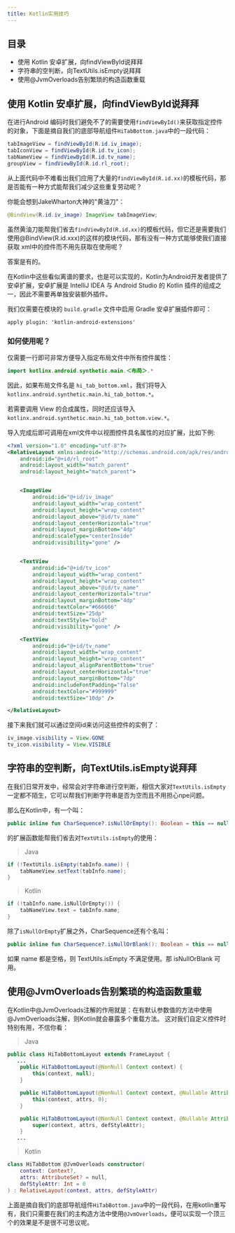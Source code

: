 ```yaml
---
title: Kotlin实用技巧
---
```

<!--more-->

## 目录

- 使用 Kotlin 安卓扩展，向findViewById说拜拜
- 字符串的空判断，向TextUtils.isEmpty说拜拜
- 使用@JvmOverloads告别繁琐的构造函数重载


## 使用 Kotlin 安卓扩展，向findViewById说拜拜

在进行Android 编码时我们避免不了的需要使用`findViewById()`来获取指定控件的对象，下面是摘自我们的底部导航组件`HiTabBottom.java`中的一段代码：

```java
tabImageView = findViewById(R.id.iv_image);
tabIconView = findViewById(R.id.tv_icon);
tabNameView = findViewById(R.id.tv_name);
groupView = findViewById(R.id.rl_root);
```


从上面代码中不难看出我们应用了大量的`findViewById(R.id.xx)`的模板代码，那是否能有一种方式能帮我们减少这些重复劳动呢？

你能会想到JakeWharton大神的"黄油刀"：

```java
@BindView(R.id.iv_image) ImageView tabImageView;
```

虽然黄油刀能帮我们省去`findViewById(R.id.xx)`的模板代码，但它还是需要我们使用@BindView(R.id.xxx)的这样的模块代码，那有没有一种方式能够使我们直接获取
xml中的控件而不用先获取在使用呢？

答案是有的。

在Kotlin中这些看似离谱的要求，也是可以实现的，Kotlin为Android开发者提供了安卓扩展，安卓扩展是 IntelliJ IDEA 与 Android Studio 的 Kotlin 插件的组成之一，因此不需要再单独安装额外插件。

我们仅需要在模块的 `build.gradle` 文件中启用 Gradle 安卓扩展插件即可：

```
apply plugin: 'kotlin-android-extensions'
```

### 如何使用呢？

仅需要一行即可非常方便导入指定布局文件中所有控件属性：

```java
import kotlinx.android.synthetic.main.＜布局＞.*
```

因此，如果布局文件名是 `hi_tab_bottom.xml`，我们将导入 `kotlinx.android.synthetic.main.hi_tab_bottom.*`。

若需要调用 View 的合成属性，同时还应该导入 `kotlinx.android.synthetic.main.hi_tab_bottom.view.*`。

导入完成后即可调用在xml文件中以视图控件具名属性的对应扩展，比如下例:

```xml
<?xml version="1.0" encoding="utf-8"?>
<RelativeLayout xmlns:android="http://schemas.android.com/apk/res/android"
    android:id="@+id/rl_root"
    android:layout_width="match_parent"
    android:layout_height="match_parent">


    <ImageView
        android:id="@+id/iv_image"
        android:layout_width="wrap_content"
        android:layout_height="wrap_content"
        android:layout_above="@id/tv_name"
        android:layout_centerHorizontal="true"
        android:layout_marginBottom="4dp"
        android:scaleType="centerInside"
        android:visibility="gone" />


    <TextView
        android:id="@+id/tv_icon"
        android:layout_width="wrap_content"
        android:layout_height="wrap_content"
        android:layout_above="@id/tv_name"
        android:layout_centerHorizontal="true"
        android:layout_marginBottom="4dp"
        android:textColor="#666666"
        android:textSize="25dp"
        android:textStyle="bold"
        android:visibility="gone" />

    <TextView
        android:id="@+id/tv_name"
        android:layout_width="wrap_content"
        android:layout_height="wrap_content"
        android:layout_alignParentBottom="true"
        android:layout_centerHorizontal="true"
        android:layout_marginBottom="7dp"
        android:includeFontPadding="false"
        android:textColor="#999999"
        android:textSize="10dp" />

</RelativeLayout>
```

接下来我们就可以通过空间id来访问这些控件的实例了：

```java
iv_image.visibility = View.GONE
tv_icon.visibility = View.VISIBLE
```

## 字符串的空判断，向TextUtils.isEmpty说拜拜

在我们日常开发中，经常会对字符串进行空判断，相信大家对`TextUtils.isEmpty`一定都不陌生，它可以帮我们判断字符串是否为空而且不用担心npe问题。

那么在Kotlin中，有一个叫：

```kotlin
public inline fun CharSequence?.isNullOrEmpty(): Boolean = this == null || this.length == 0
```

的扩展函数能帮我们省去对`TextUtils.isEmpty`的使用：

>Java

```java
if (!TextUtils.isEmpty(tabInfo.name)) {
    tabNameView.setText(tabInfo.name);
}
```

>Kotlin

```kotlin
if (!tabInfo.name.isNullOrEmpty()) {
    tabNameView.text = tabInfo.name;
}
```

除了`isNullOrEmpty`扩展之外，CharSequence还有个名叫：

```kotlin
public inline fun CharSequence?.isNullOrBlank(): Boolean = this == null || this.isBlank()
```


如果 name 都是空格，则 TextUtils.isEmpty 不满足使用。那 isNullOrBlank 可用。


## 使用@JvmOverloads告别繁琐的构造函数重载

在Kotlin中@JvmOverloads注解的作用就是：在有默认参数值的方法中使用@JvmOverloads注解，则Kotlin就会暴露多个重载方法。
这对我们自定义控件时特别有用，不信你看：

>Java

```java
public class HiTabBottomLayout extends FrameLayout {
   ...
    public HiTabBottomLayout(@NonNull Context context) {
        this(context, null);
    }

    public HiTabBottomLayout(@NonNull Context context, @Nullable AttributeSet attrs) {
        this(context, attrs, 0);
    }

    public HiTabBottomLayout(@NonNull Context context, @Nullable AttributeSet attrs, int defStyleAttr) {
        super(context, attrs, defStyleAttr);
    }
   ...
```

>Kotlin

```kotlin
class HiTabBottom @JvmOverloads constructor(
    context: Context?,
    attrs: AttributeSet? = null,
    defStyleAttr: Int = 0
) : RelativeLayout(context, attrs, defStyleAttr)
```

上面是摘自我们的底部导航组件`HiTabBottom.java`中的一段代码，在用kotlin重写有，我们只需要在我们的主构造方法中使用`@JvmOverloads`，便可以实现一个顶三个的效果是不是很不可思议呢。





